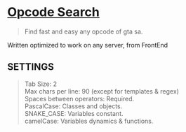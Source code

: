 # [Opcode Search](https://matidragon-yt.github.io/opcode-search/)
> Find fast and easy any opcode of gta sa.


Written optimized to work on any server, from FrontEnd


## SETTINGS
> Tab Size: 2<br>
> Max chars per line: 90 (except for templates & regex)<br>
> Spaces between operators: Required.<br>
> PascalCase: Classes and objects.<br>
> SNAKE_CASE: Variables constant.<br>
> camelCase: Variables dynamics & functions.

